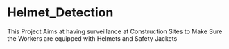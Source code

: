 # Helmet_Detection
This Project Aims at having surveillance at Construction Sites to Make Sure the Workers are equipped with Helmets and Safety Jackets
